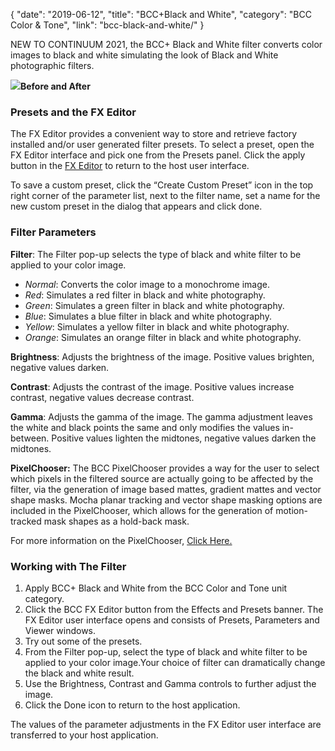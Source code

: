 {
"date": "2019-06-12",
"title": "BCC+Black and White",
"category": "BCC Color & Tone",
"link": "bcc-black-and-white/"
}

 
NEW TO CONTINUUM 2021, the BCC+ Black and White filter converts color images to black and white simulating the look of Black and White photographic filters. 


![](https://borisfx-com-res.cloudinary.com/image/upload//documentation/continuum/uploads/2020/10/Image_176.png)**Before and After**  

### Presets and the FX Editor


The FX Editor provides a convenient way to store and retrieve factory installed and/or user generated filter presets. To select a preset, open the FX Editor interface and pick one from the Presets panel. Click the apply button in the [FX Editor](/documentation/continuum/bcc-fx-editor) to return to the host user interface. 


To save a custom preset, click the “Create Custom Preset” icon in the top right corner of the parameter list, next to the filter name, set a name for the new custom preset in the dialog that appears and click done. 


### Filter Parameters


**Filter**: The Filter pop-up selects the type of black and white filter to be applied to your color image. 


* *Normal*: Converts the color image to a monochrome image.
* *Red*: Simulates a red filter in black and white photography.
* *Green*: Simulates a green filter in black and white photography.
* *Blue*: Simulates a blue filter in black and white photography.
* *Yellow*: Simulates a yellow filter in black and white photography.
* *Orange*: Simulates an orange filter in black and white photography.


**Brightness**: Adjusts the brightness of the image. Positive values brighten, negative values darken.


**Contrast**: Adjusts the contrast of the image. Positive values increase contrast, negative values decrease contrast.


**Gamma**: Adjusts the gamma of the image. The gamma adjustment leaves the white and black points the same and only modifies the values in-between. Positive values lighten the midtones, negative values darken the midtones.


**PixelChooser:** The BCC PixelChooser provides a way for the user to select which pixels in the filtered source are actually going to be affected by the filter, via the generation of image based mattes, gradient mattes and vector shape masks. Mocha planar tracking and vector shape masking options are included in the PixelChooser, which allows for the generation of motion-tracked mask shapes as a hold-back mask. 


For more information on the PixelChooser, [Click Here.](/documentation/continuum/)


### Working with The Filter


1. Apply BCC+ Black and White from the BCC Color and Tone unit category.
2. Click the BCC FX Editor button from the Effects and Presets banner. The FX Editor user interface opens and consists of Presets, Parameters and Viewer windows.
3. Try out some of the presets.
4. From the Filter pop-up, select the type of black and white filter to be applied to your color image.Your choice of filter can dramatically change the black and white result.
5. Use the Brightness, Contrast and Gamma controls to further adjust the image.
6. Click the Done icon to return to the host application.


The values of the parameter adjustments in the FX Editor user interface are transferred to your host application.


